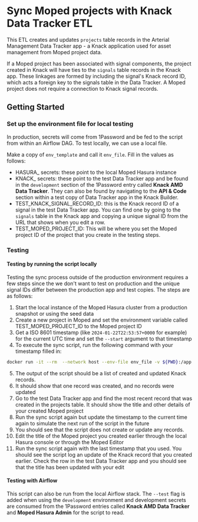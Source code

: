 # Sync Moped projects with Knack Data Tracker ETL

This ETL creates and updates `projects` table records in the Arterial Management
Data Tracker app - a Knack application used for asset management from Moped project
data.

If a Moped project has been associated with signal components, the project created
in Knack will have ties to the `signals` table records in the Knack app. These
linkages are formed by including the signal's Knack record ID, which acts a
foreign key to the signals table in the Data Tracker. A Moped project does not
require a connection to Knack signal records.

## Getting Started

### Set up the environment file for local testing

In production, secrets will come from 1Password and be fed to the script from
within an Airflow DAG. To test locally, we can use a local file.

Make a copy of `env_template` and call it `env_file`. Fill in the values as follows:
- HASURA_ secrets: these point to the local Moped Hasura instance
- KNACK_ secrets: these point to the test Data Tracker app and be found in the `development`
section of the 1Password entry called **Knack AMD Data Tracker**. They can also be
found by navigating to the **API & Code** section within a test copy of Data Tracker app 
in the Knack Builder.
- TEST_KNACK_SIGNAL_RECORD_ID: this is the Knack record ID of a signal in the test
Data Tracker app. You can find one by going to the `signals` table in the Knack app
and copying a unique signal ID from the URL that shows when you edit a row.
- TEST_MOPED_PROJECT_ID: This will be where you set the Moped project ID of the project
that you create in the testing steps.

### Testing

#### Testing by running the script locally

Testing the sync process outside of the production environment requires a few steps since the
we don't want to test on production and the unique signal IDs differ between the production app
and test copies. The steps are as follows:

1. Start the local instance of the Moped Hasura cluster from a production snapshot or using the seed data
2. Create a new project in Moped and set the environment variable called TEST_MOPED_PROJECT_ID to the
Moped project ID
3. Get a ISO 8601 timestamp (like `2024-01-22T22:53:57+0000` for example) for the current 
UTC time and set the `--start` argument to that timestamp
4. To execute the sync script, run the following command with your timestamp filled in:
```bash
docker run -it --rm  --network host --env-file env_file -v ${PWD}:/app atd-moped-etl-data-tracker-sync python data_tracker_sync.py --start <your timestamp> --test
```
5. The output of the script should be a list of created and updated Knack records.
6. It should show that one record was created, and no records were updated
7. Go to the test Data Tracker app and find the most recent record that was created in the
projects table. It should show the title and other details of your created Moped project
8.  Run the sync script again but update the timestamp to the current time again to simulate
the next run of the script in the future
9.  You should see that the script does not create or update any records.
10.  Edit the title of the Moped project you created earlier through the local Hasura console
or through the Moped Editor
11.  Run the sync script again with the last timestamp that you used. You should see the script
log an update of the Knack record that you created earlier. Check the row in the test
Data Tracker app and you should see that the title has been updated with your edit

#### Testing with Airflow

This script can also be run from the local Airflow stack. The `--test` flag is added when using
the `development` environment and development secrets are consumed from the 1Password
entries called **Knack AMD Data Tracker** and **Moped Hasura Admin** for the script to read.
